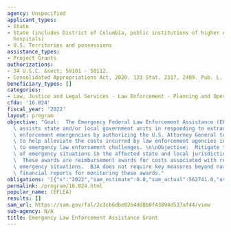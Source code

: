 ```yaml
---
agency: Unspecified
applicant_types:
- State
- State (includes District of Columbia, public institutions of higher education and
  hospitals)
- U.S. Territories and possessions
assistance_types:
- Project Grants
authorizations:
- 34 U.S.C. &sect; 50101 - 50112.
- Consolidated Appropriations Act, 2020. 133 Stat. 2317, 2409. Pub. L. 116, 93.
beneficiary_types: []
categories:
- Law, Justice and Legal Services - Law Enforcement - Planning and Operations
cfda: '16.824'
fiscal_year: '2022'
layout: program
objective: "Goal:  The Emergency Federal Law Enforcement Assistance (EFLEA) Program\
  \ assists state and/or local government units in responding to extraordinary law\
  \ enforcement emergencies by authorizing the U.S. Attorney General to grant funding\
  \ to help alleviate the costs incurred by law enforcement agencies in responding\
  \ to emergency law enforcement challenges. \n\nObjective:  Mitigate the effects\
  \ of emergency situations in the affected state and local jurisdictions.\n\nNote:\
  \  These awards are reimbursement awards for costs associated with responses to\
  \ emergency situations.  BJA does not require key measures beyond narrative and\
  \ financial reports for monitoring these awards."
obligations: '[{"x":"2022","sam_estimate":0.0,"sam_actual":562741.0,"usa_spending_actual":555979.05},{"x":"2023","sam_estimate":0.0,"sam_actual":0.0,"usa_spending_actual":651185.23},{"x":"2024","sam_estimate":10000000.0,"sam_actual":0.0,"usa_spending_actual":0.0}]'
permalink: /program/16.824.html
popular_name: (EFLEA)
results: []
sam_url: https://sam.gov/fal/2c3cb6dbe82b4dd8b0f43894d537af44/view
sub-agency: N/A
title: Emergency Law Enforcement Assistance Grant
---
```

